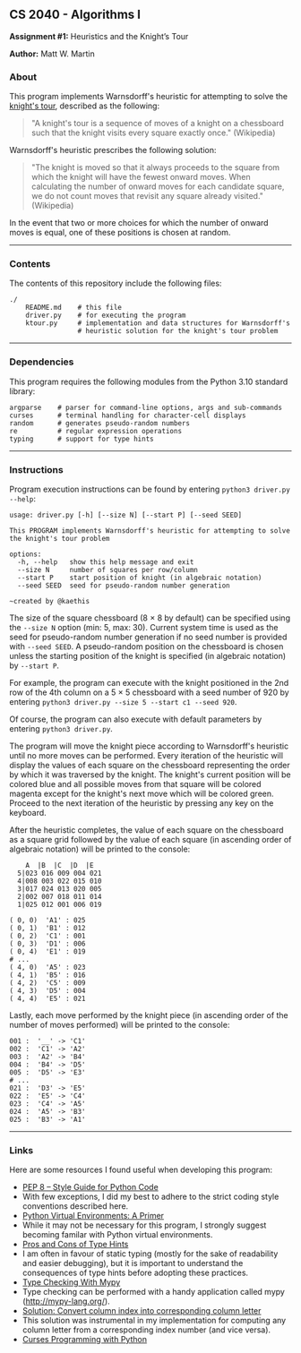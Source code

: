 ## CS 2040 - Algorithms I
**Assignment #1:** Heuristics and the Knight’s Tour

**Author:** Matt W. Martin

### About

This program implements Warnsdorff's heuristic for attempting to solve the [knight's tour](https://en.wikipedia.org/wiki/Knight%27s_tour), described as the following:
> "A knight's tour is a sequence of moves of a knight on a chessboard such that the knight visits every square exactly once." (Wikipedia)

Warnsdorff's heuristic prescribes the following solution:
> "The knight is moved so that it always proceeds to the square from which the knight will have the fewest onward moves. When calculating the number of onward moves for each candidate square, we do not count moves that revisit any square already visited." (Wikipedia)

In the event that two or more choices for which the number of onward moves is equal, one of these positions is chosen at random.

---
### Contents
The contents of this repository include the following files:
```
./
    README.md    # this file
    driver.py    # for executing the program
    ktour.py     # implementation and data structures for Warnsdorff's
                 # heuristic solution for the knight's tour problem
```

---
### Dependencies
This program requires the following modules from the Python 3.10 standard library:
```
argparse    # parser for command-line options, args and sub-commands
curses      # terminal handling for character-cell displays
random      # generates pseudo-random numbers
re          # regular expression operations
typing      # support for type hints
```

---
### Instructions
Program execution instructions can be found by entering `python3 driver.py --help`:
```
usage: driver.py [-h] [--size N] [--start P] [--seed SEED]

This PROGRAM implements Warnsdorff's heuristic for attempting to solve the knight's tour problem

options:
  -h, --help   show this help message and exit
  --size N     number of squares per row/column
  --start P    start position of knight (in algebraic notation)
  --seed SEED  seed for pseudo-random number generation

~created by @kaethis
```
The size of the square chessboard (8 × 8 by default) can be specified using the `--size N` option (min: 5, max: 30).  Current system time is used as the seed for pseudo-random number generation if no seed number is provided with `--seed SEED`.  A pseudo-random position on the chessboard is chosen unless the starting position of the knight is specified (in algebraic notation) by `--start P`.

For example, the program can execute with the knight positioned in the 2nd row of the 4th column on a 5 × 5 chessboard with a seed number of 920 by entering `python3 driver.py --size 5 --start c1 --seed 920`.

Of course, the program can also execute with default parameters by entering `python3 driver.py`.

The program will move the knight piece according to Warnsdorff's heuristic until no more moves can be performed.  Every iteration of the heuristic will display the values of each square on the chessboard representing the order by which it was traversed by the knight.  The knight's current position will be colored blue and all possible moves from that square will be colored magenta except for the knight's next move which will be colored green.  Proceed to the next iteration of the heuristic by pressing any key on the keyboard.

After the heuristic completes, the value of each square on the chessboard as a square grid followed by the value of each square (in ascending order of algebraic notation) will be printed to the console:
```
    A  |B  |C  |D  |E
  5|023 016 009 004 021
  4|008 003 022 015 010
  3|017 024 013 020 005
  2|002 007 018 011 014
  1|025 012 001 006 019

( 0, 0)  'A1' : 025
( 0, 1)  'B1' : 012
( 0, 2)  'C1' : 001
( 0, 3)  'D1' : 006
( 0, 4)  'E1' : 019
# ...
( 4, 0)  'A5' : 023
( 4, 1)  'B5' : 016
( 4, 2)  'C5' : 009
( 4, 3)  'D5' : 004
( 4, 4)  'E5' : 021

```

Lastly, each move performed by the knight piece (in ascending order of the number of moves performed) will be printed to the console:
```
001 :  '__' -> 'C1'
002 :  'C1' -> 'A2'
003 :  'A2' -> 'B4'
004 :  'B4' -> 'D5'
005 :  'D5' -> 'E3'
# ...
021 :  'D3' -> 'E5'
022 :  'E5' -> 'C4'
023 :  'C4' -> 'A5'
024 :  'A5' -> 'B3'
025 :  'B3' -> 'A1'
```

---
### Links
Here are some resources I found useful when developing this program:

- [PEP 8 – Style Guide for Python Code](https://peps.python.org/pep-0008/)
 - With few exceptions, I did my best to adhere to the strict coding style conventions described here.
- [Python Virtual Environments: A Primer](https://realpython.com/python-virtual-environments-a-primer/)
 - While it may not be necessary for this program, I strongly suggest becoming familar with Python virtual environments.
- [Pros and Cons of Type Hints](https://realpython.com/lessons/pros-and-cons-type-hints/)
 - I am often in favour of static typing (mostly for the sake of readability and easier debugging), but it is important to understand the consequences of type hints before adopting these practices.
- [Type Checking With Mypy](https://realpython.com/lessons/type-checking-mypy/)
 - Type checking can be performed with a handy application called mypy (http://mypy-lang.org/).
- [Solution: Convert column index into corresponding column letter](https://stackoverflow.com/a/21231012/)
 - This solution was instrumental in my implementation for computing any column letter from a corresponding index number (and vice versa).
- [Curses Programming with Python](https://docs.python.org/3/howto/curses.html/)
